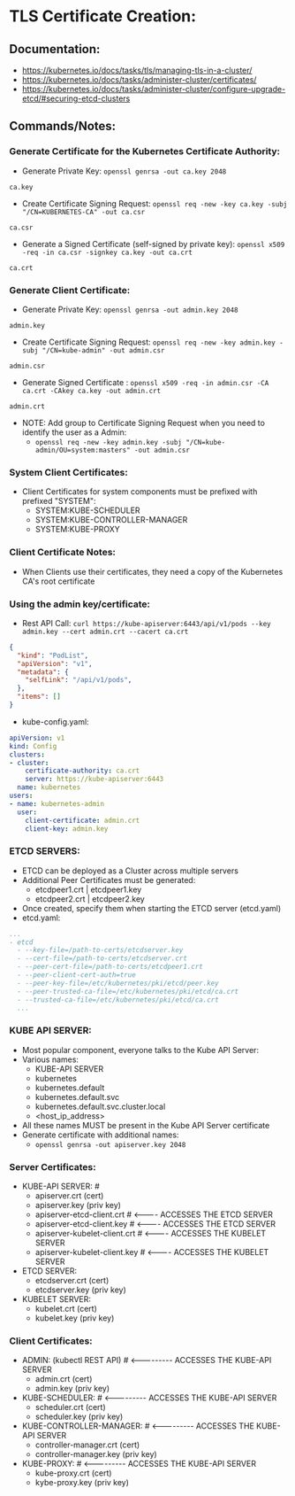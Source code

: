 # TLS Certificate Creation:
## Documentation:
- https://kubernetes.io/docs/tasks/tls/managing-tls-in-a-cluster/
- https://kubernetes.io/docs/tasks/administer-cluster/certificates/
- https://kubernetes.io/docs/tasks/administer-cluster/configure-upgrade-etcd/#securing-etcd-clusters

## Commands/Notes:

### Generate Certificate for the Kubernetes Certificate Authority:
- Generate Private Key: `openssl genrsa -out ca.key 2048`
```
ca.key
```
- Create Certificate Signing Request: `openssl req -new -key ca.key -subj "/CN=KUBERNETES-CA" -out ca.csr`
```
ca.csr
```
- Generate a Signed Certificate (self-signed by private key): `openssl x509 -req -in ca.csr -signkey ca.key -out ca.crt`
```
ca.crt
```

### Generate Client Certificate:
- Generate Private Key: `openssl genrsa -out admin.key 2048`
```
admin.key
```
- Create Certificate Signing Request: `openssl req -new -key admin.key -subj "/CN=kube-admin" -out admin.csr`
```
admin.csr
```
- Generate Signed Certificate : `openssl x509 -req -in admin.csr -CA ca.crt -CAkey ca.key -out admin.crt`
```
admin.crt
```
- NOTE: Add group to Certificate Signing Request when you need to identify the user as a Admin:
  - `openssl req -new -key admin.key -subj "/CN=kube-admin/OU=system:masters" -out admin.csr`

### System Client Certificates:
- Client Certificates for system components must be prefixed with prefixed "SYSTEM":
  - SYSTEM:KUBE-SCHEDULER
  - SYSTEM:KUBE-CONTROLLER-MANAGER
  - SYSTEM:KUBE-PROXY

### Client Certificate Notes:
- When Clients use their certificates, they need a copy of the Kubernetes CA's root certificate

### Using the admin key/certificate:
- Rest API Call: `curl https://kube-apiserver:6443/api/v1/pods --key admin.key --cert admin.crt --cacert ca.crt`
```json
{
  "kind": "PodList",
  "apiVersion": "v1",
  "metadata": {
    "selfLink": "/api/v1/pods",
  },
  "items": []
}
```
- kube-config.yaml:
```yaml
apiVersion: v1
kind: Config
clusters:
- cluster:
    certificate-authority: ca.crt
    server: https://kube-apiserver:6443
  name: kubernetes
users:
- name: kubernetes-admin
  user:
    client-certificate: admin.crt
    client-key: admin.key
```

### ETCD SERVERS:
- ETCD can be deployed as a Cluster across multiple servers
- Additional Peer Certificates must be generated:
  - etcdpeer1.crt | etcdpeer1.key
  - etcdpeer2.crt | etcdpeer2.key
- Once created, specify them when starting the ETCD server (etcd.yaml)
- etcd.yaml:
```yaml
...
- etcd
  - --key-file=/path-to-certs/etcdserver.key
  - --cert-file=/path-to-certs/etcdserver.crt
  - --peer-cert-file=/path-to-certs/etcdpeer1.crt
  - --peer-client-cert-auth=true
  - --peer-key-file=/etc/kubernetes/pki/etcd/peer.key
  - --peer-trusted-ca-file=/etc/kubernetes/pki/etcd/ca.crt
  - --trusted-ca-file=/etc/kubernetes/pki/etcd/ca.crt
  ...
```

### KUBE API SERVER:
- Most popular component, everyone talks to the Kube API Server:
- Various names:
  - KUBE-API SERVER
  - kubernetes
  - kubernetes.default
  - kubernetes.default.svc
  - kubernetes.default.svc.cluster.local
  - <host_ip_address>
- All these names MUST be present in the Kube API Server certificate
- Generate certificate with additional names:
  - `openssl genrsa -out apiserver.key 2048`






### Server Certificates:
- KUBE-API SERVER: #
  - apiserver.crt (cert)
  - apiserver.key (priv key)
  - apiserver-etcd-client.crt    # <---- ACCESSES THE ETCD SERVER
  - apiserver-etcd-client.key    # <---- ACCESSES THE ETCD SERVER
  - apiserver-kubelet-client.crt # <---- ACCESSES THE KUBELET SERVER
  - apiserver-kubelet-client.key # <---- ACCESSES THE KUBELET SERVER
- ETCD SERVER:
  - etcdserver.crt (cert)
  - etcdserver.key (priv key)
- KUBELET SERVER:
  - kubelet.crt (cert)
  - kubelet.key (priv key)
### Client Certificates:
- ADMIN: (kubectl REST API) # <--------- ACCESSES THE KUBE-API SERVER
  - admin.crt (cert)
  - admin.key (priv key)
- KUBE-SCHEDULER:           # <--------- ACCESSES THE KUBE-API SERVER
  - scheduler.crt (cert)
  - scheduler.key (priv key)
- KUBE-CONTROLLER-MANAGER:  # <--------- ACCESSES THE KUBE-API SERVER
  - controller-manager.crt (cert)
  - controller-manager.key (priv key)
- KUBE-PROXY:               # <--------- ACCESSES THE KUBE-API SERVER
  - kube-proxy.crt (cert)
  - kybe-proxy.key (priv key)
